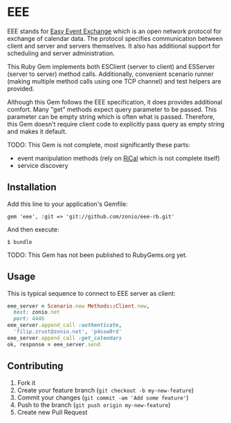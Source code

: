# EEE

EEE stands for [Easy Event Exchange][eee] which is an open network
protocol for exchange of calendar data.  The protocol specifies
communication between client and server and servers themselves.  It
also has additional support for scheduling and server administration.

This Ruby Gem implements both ESClient (server to client) and ESServer
(server to server) method calls.  Additionally, convenient scenario
runner (making multiple method calls using one TCP channel) and test
helpers are provided.

Although this Gem follows the EEE specification, it does provides
additional comfort.  Many "get" methods expect query parameter to be
passed.  This parameter can be empty string which is often what is
passed.  Therefore, this Gem doesn't require client code to explicitly
pass query as empty string and makes it default.

TODO: This Gem is not complete, most significantly these parts:
- event manipulation methods (rely on [RiCal][] which is not complete itself)
- service discovery

## Installation

Add this line to your application's Gemfile:

    gem 'eee', :git => 'git://github.com/zonio/eee-rb.git'

And then execute:

    $ bundle

TODO: This Gem has not been published to RubyGems.org yet.

## Usage

This is typical sequence to connect to EEE server as client:

```ruby
eee_server = Scenario.new Methods::Client.new,
  host: zonio.net
  port: 4446
eee_server.append_call :authenticate,
  'filip.zrust@zonio.net', 'p4ssw0rd'
eee_server.append_call :get_calendars
ok, response = eee_server.send
```

## Contributing

1. Fork it
2. Create your feature branch (`git checkout -b my-new-feature`)
3. Commit your changes (`git commit -am 'Add some feature'`)
4. Push to the branch (`git push origin my-new-feature`)
5. Create new Pull Request

[eee]: http://zonio.net/confluence/display/3E/Easy+Event+Exchange+protocol+specification "Easy Event Exchange protocol specification"
[rical]: http://ri-cal.rubyforge.org "iCalendar for Ruby"

